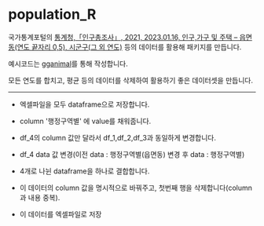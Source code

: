 # population_R

국가통계포털의 [통계청,「인구총조사」, 2021, 2023.01.16, 인구,가구 및 주택 – 읍면동(연도 끝자리 0,5), 시군구(그 외 연도)](https://kosis.kr/statHtml/statHtml.do?orgId=101&tblId=DT_1IN1503&conn_path=I2) 등의 데이터를 활용해 패키지를 만듭니다.

예시코드는 [gganimal](https://gganimate.com/)를 통해 작성합니다.

모든 연도를 합치고, 평균 등의 데이터를 삭제하여 활용하기 좋은 데이터셋을 만듭니다.

---

- 엑셀파일을 모두 dataframe으로 저장합니다.

- column '행정구역별' 에 value를 채워줍니다.

- df_4의 column 값만 달라서 df_1,df_2,df_3과 동일하게 변경합니다.

- df_4 data 값 변경(이전 data : 행정구역별(읍면동) 변경 후 data : 행정구역별)

- 4개로 나뉜 dataframe을 하나로 결합합니다.

- 이 데이터의 column 값을 명시적으로 바꿔주고, 첫번째 행을 삭제합니다(column과 내용 중복).

- 이 데이터를 엑셀파일로 저장
